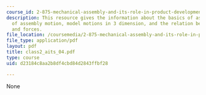 ```yaml
---
course_id: 2-875-mechanical-assembly-and-its-role-in-product-development-fall-2004
description: This resource gives the information about the basics of assembly, charaterization
  of assembly motion, model motions in 3 dimension, and the relation between motion
  and forces.
file_location: /coursemedia/2-875-mechanical-assembly-and-its-role-in-product-development-fall-2004/d23184c8aa2b8df4cbd84d2843ffbf28_class2_aits_04.pdf
file_type: application/pdf
layout: pdf
title: class2_aits_04.pdf
type: course
uid: d23184c8aa2b8df4cbd84d2843ffbf28

---
```

None